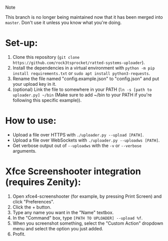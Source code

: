 > [!NOTE]  
> This branch is no longer being maintained now that it has been merged into `master`.
> Don't use it unless you know what you're doing.

# Set-up:

1. Clone this repository (`git clone https://github.com/rock3tsprocket/ratted-systems-uploader`).
2. Install the dependencies in a virtual environment with `python -m pip install requirements.txt` or `sudo apt install python3-requests`.
3. Rename the file named "config.example.json" to "config.json" and put your upload key in it.
4. (optional) Link the file to somewhere in your PATH (`ln -s [path to uploader.py] ~/bin` (Make sure to add ~/bin to your PATH if you're following this specific example)).

# How to use:

* Upload a file over HTTPS with `./uploader.py --upload [PATH]`.
* Upload a file over WebSockets with `./uploader.py --uploadws [PATH]`.
* Get verbose output out of `--uploadws` with the `-v` or `--verbose` arguments.

# Xfce Screenshooter integration (requires Zenity):

1. Open xfce4-screenshooter (for example, by pressing Print Screen) and click "Preferences".
2. Click the + button.
3. Type any name you want in the "Name" textbox.
4. In the "Command" box, type `[PATH TO UPLOADER] --upload %f`.
5. When you screenshot something, select the "Custom Action" dropdown menu and select the option you just added.
6. Profit.
